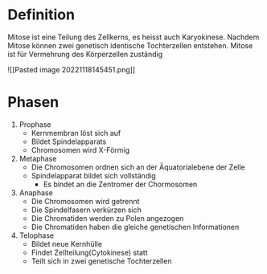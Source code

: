 # Definition
Mitose ist eine Teilung des Zellkerns, es heisst auch Karyokinese. Nachdem Mitose können zwei genetisch identische Tochterzellen entstehen. Mitose ist für Vermehrung des Körperzellen zuständig


![[Pasted image 20221118145451.png]]
# Phasen
1.  Prophase
	- Kernmembran löst sich auf
	- Bildet Spindelapparats
	- Chromosomen wird X-Förmig
2.  Metaphase
	- Die Chromosomen ordnen sich an der Äquatorialebene der Zelle
	- Spindelapparat bildet sich vollständig
		- Es bindet an die Zentromer der Chormosomen
3.  Anaphase
	- Die Chromosomen wird getrennt
	- Die Spindelfasern verkürzen sich
	- Die Chromatiden werden zu Polen angezogen
	- Die Chromatiden haben die gleiche genetischen Informationen
4.  Telophase
	- Bildet neue Kernhülle
	- Findet Zellteilung(Cytokinese) statt
	- Teilt sich in zwei genetische Tochterzellen